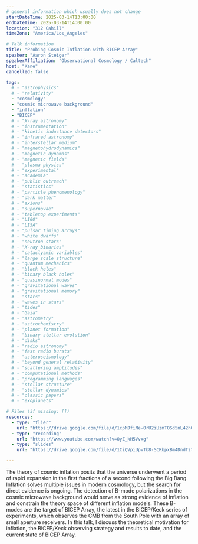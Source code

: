 ```yaml
---
# general information which usually does not change
startDateTime: 2025-03-14T13:00:00
endDateTime: 2025-03-14T14:00:00
location: "312 Cahill"
timeZone: "America/Los_Angeles"

# Talk information
title: "Probing Cosmic Inflation with BICEP Array"
speaker: "Aaron Steiger"
speakerAffiliation: "Observational Cosmology / Caltech"
host: "Kane"
cancelled: false

tags:
  # - "astrophysics"
  # - "relativity"
  - "cosmology"
  - "cosmic microwave background"
  - "inflation"
  - "BICEP"
  # - "X-ray astronomy"
  # - "instrumentation"
  # - "kinetic inductance detectors"
  # - "infrared astronomy"
  # - "interstellar medium"
  # - "magnetohydrodynamics"
  # - "magnetic dynamos"
  # - "magnetic fields"
  # - "plasma physics"
  # - "experimental"
  # - "academia"
  # - "public outreach"
  # - "statistics"
  # - "particle phenomenology"
  # - "dark matter"
  # - "axions"
  # - "supernovae"
  # - "tabletop experiments"
  # - "LIGO"
  # - "LISA"
  # - "pulsar timing arrays"
  # - "white dwarfs"
  # - "neutron stars"
  # - "X-ray binaries"
  # - "cataclysmic variables"
  # - "large scale structure"
  # - "quantum mechanics"
  # - "black holes"
  # - "binary black holes"
  # - "quasinormal modes"
  # - "gravitational waves"
  # - "gravitational memory"
  # - "stars"
  # - "waves in stars"
  # - "tides"
  # - "Gaia"
  # - "astrometry"
  # - "astrochemistry"
  # - "planet formation"
  # - "binary stellar evolution"
  # - "disks"
  # - "radio astronomy"
  # - "fast radio bursts"
  # - "asteroseismology"
  # - "beyond general relativity"
  # - "scattering amplitudes"
  # - "computational methods"
  # - "programming languages"
  # - "stellar structure"
  # - "stellar dynamics"
  # - "classic papers"
  # - "exoplanets"

# Files (if missing: [])
resources:
  - type: "flier"
    url: "https://drive.google.com/file/d/1cpMJfiNe-0rU2iUzmTOSd5nL42hQTI6U/view?usp=drive_link"
  - type: "recording"
    url: "https://www.youtube.com/watch?v=OyZ_kH5Vvxg"
  - type: "slides"
    url: "https://drive.google.com/file/d/1CiQVpiUpvTb8-SCRbpxBm4DndTztsXdP/view?usp=drive_link"

---
```


The theory of cosmic inflation posits that the universe underwent a period of rapid expansion in the first fractions of a second following the Big Bang.
Inflation solves multiple issues in modern cosmology, but the search for direct evidence is ongoing.
The detection of B-mode polarizations in the cosmic microwave background would serve as strong evidence of inflation and constrain the theory space of different inflation models.
These B-modes are the target of BICEP Array, the latest in the BICEP/Keck series of experiments, which observes the CMB from the South Pole with an array of small aperture receivers.
In this talk, I discuss the theoretical motivation for inflation, the BICEP/Keck observing strategy and results to date, and the current state of BICEP Array.

